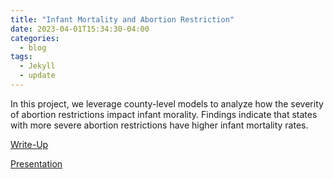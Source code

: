 ```yaml
---
title: "Infant Mortality and Abortion Restriction"
date: 2023-04-01T15:34:30-04:00
categories:
  - blog
tags:
  - Jekyll
  - update
---
```


In this project, we leverage county-level models to analyze how the severity of abortion restrictions impact infant morality. Findings indicate that states with more severe abortion restrictions have higher infant mortality rates. 

<a href="https://econ380w23-rp.github.io/RP-BeccaAndreaIreneAna-w6Gx5DjV8P4s/introduction.html">Write-Up</a>

<a href="https://econ380w23-rp.github.io/RP-BeccaAndreaIreneAna-w6Gx5DjV8P4s/introduction.html">Presentation</a>
